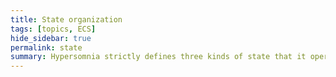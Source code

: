 ```yaml
---
title: State organization
tags: [topics, ECS] 
hide_sidebar: true
permalink: state
summary: Hypersomnia strictly defines three kinds of state that it operates upon, such that there is little to no doubt where in the code is the place for any additional feature.
---
```


